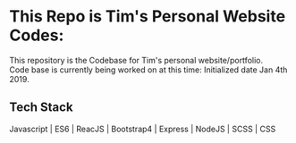 # This Repo is Tim's Personal Website Codes:

This repository is the Codebase for Tim's personal website/portfolio.\
Code base is currently being worked on at this time: Initialized date Jan 4th 2019.

## Tech Stack

Javascript | ES6 | ReacJS | Bootstrap4 | Express | NodeJS | SCSS | CSS 
